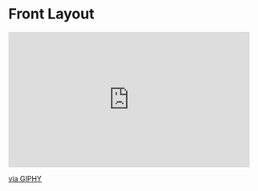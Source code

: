 # Front Layout


<iframe src="https://giphy.com/embed/ehUblUSBxCKZmpuqvO" width="480" height="270" frameBorder="0" class="giphy-embed" allowFullScreen></iframe><p><a href="https://giphy.com/gifs/ehUblUSBxCKZmpuqvO">via GIPHY</a></p>
